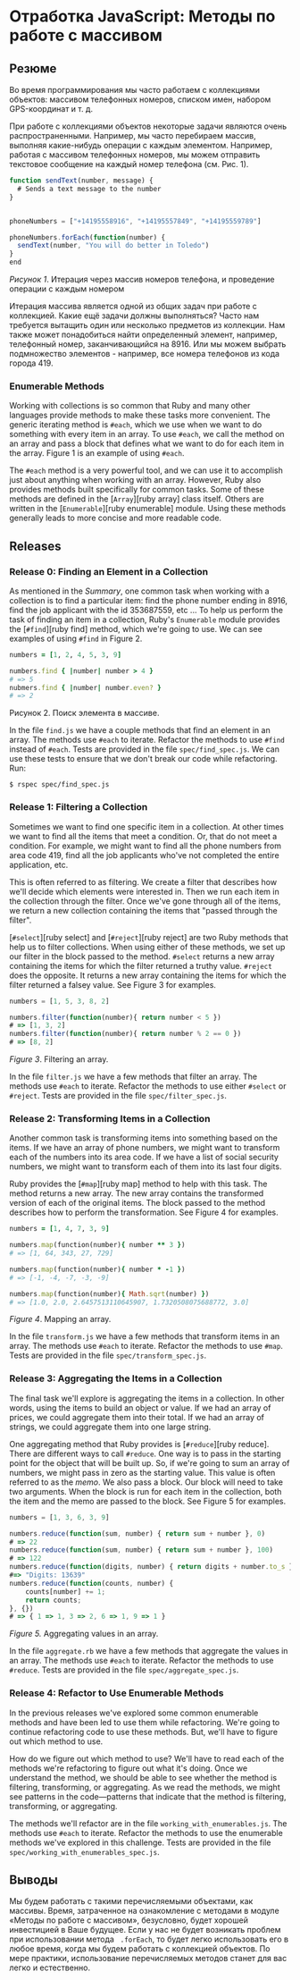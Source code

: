 # Отработка JavaScript: Методы по работе с массивом

## Резюме

Во время программирования мы часто работаем с коллекциями объектов: массивом телефонных номеров, списком имен, набором GPS-координат и т. д.

При работе с коллекциями объектов некоторые задачи являются очень распространенными. Например, мы часто перебираем массив, выполняя какие-нибудь операции с каждым элементом. Например, работая с массивом телефонных номеров, мы можем отправить текстовое сообщение на каждый номер телефона (см. Рис. 1).

```javascript
function sendText(number, message) {
  # Sends a text message to the number
}


phoneNumbers = ["+14195558916", "+14195557849", "+14195559789"]

phoneNumbers.forEach(function(number) {
  sendText(number, "You will do better in Toledo")
}
end
```
*Рисунок 1*. Итерация через массив номеров телефона, и проведение операции с каждым номером


Итерация массива является одной из общих задач при работе с коллекцией. Какие ещё задачи должны выполняться? Часто нам требуется вытащить один или несколько предметов из коллекции. Нам также может понадобиться найти определенный элемент, например, телефонный номер, заканчивающийся на 8916. Или мы можем выбрать подмножество элементов -  например, все номера телефонов из кода города 419.


### Enumerable Methods
Working with collections is so common that Ruby and many other languages provide methods to make these tasks more convenient.  The generic iterating method is `#each`, which we use when we want to do something with every item in an array.  To use `#each`, we call the method on an array and pass a block that defines what we want to do for each item in the array.  Figure 1 is an example of using `#each`.

The `#each` method is a very powerful tool, and we can use it to accomplish just about anything when working with an array.  However, Ruby also provides methods built specifically for common tasks.  Some of these methods are defined in the [`Array`][ruby array] class itself.  Others are written in the [`Enumerable`][ruby enumerable] module.  Using these methods generally leads to more concise and more readable code.


## Releases
### Release 0:  Finding an Element in a Collection
As mentioned in the *Summary*, one common task when working with a collection is to find a particular item: find the phone number ending in 8916, find the job applicant with the id 353687559, etc ...  To help us perform the task of finding an item in a collection, Ruby's `Enumerable` module provides the [`#find`][ruby find] method, which we're going to use.  We can see examples of using `#find` in Figure 2.

```ruby (нет в js)
numbers = [1, 2, 4, 5, 3, 9]

numbers.find { |number| number > 4 }
# => 5
nubmers.find { |number| number.even? }
# => 2
```
Рисунок 2. Поиск элемента в массиве.

In the file `find.js` we have a couple methods that find an element in an array.  The methods use `#each` to iterate.  Refactor the methods to use `#find` instead of `#each`.  Tests are provided in the file `spec/find_spec.js`.  We can use these tests to ensure that we don't break our code while refactoring.  Run:

```
$ rspec spec/find_spec.js
```


### Release 1:  Filtering a Collection
Sometimes we want to find one specific item in a collection.  At other times we want to find all the items that meet a condition.  Or, that do not meet a condition.  For example, we might want to find all the phone numbers from area code 419, find all the job applicants who've not completed the entire application, etc.

This is often referred to as filtering.  We create a filter that describes how we'll decide which elements were interested in.  Then we run each item in the collection through the filter.  Once we've gone through all of the items, we return a new collection containing the items that "passed through the filter".

[`#select`][ruby select] and [`#reject`][ruby reject] are two Ruby methods that help us to filter collections.  When using either of these methods, we set up our filter in the block passed to the method.  `#select` returns a new array containing the items for which the filter returned a truthy value.  `#reject` does the opposite.  It returns a new array containing the items for which the filter returned a falsey value.  See Figure 3 for examples.

```javascript
numbers = [1, 5, 3, 8, 2]

numbers.filter(function(number){ return number < 5 })
# => [1, 3, 2]
numbers.filter(function(number){ return number % 2 == 0 })
# => [8, 2]
```
*Figure 3*. Filtering an array.

In the file `filter.js` we have a few methods that filter an array.  The methods use `#each` to iterate.  Refactor the methods to use either `#select` or `#reject`.  Tests are provided in the file `spec/filter_spec.js`.


### Release 2:  Transforming Items in a Collection
Another common task is transforming items into something based on the items.  If we have an array of phone numbers, we might want to transform each of the numbers into its area code.  If we have a list of social security numbers, we might want to transform each of them into its last four digits.

Ruby provides the [`#map`][ruby map] method to help with this task.  The method returns a new array.  The new array contains the transformed version of each of the original items.  The block passed to the method describes how to perform the transformation.  See Figure 4 for examples.

```ruby
numbers = [1, 4, 7, 3, 9]

numbers.map(function(number){ number ** 3 })
# => [1, 64, 343, 27, 729]

numbers.map(function(number){ number * -1 })
# => [-1, -4, -7, -3, -9]

numbers.map(function(number){ Math.sqrt(number) })
# => [1.0, 2.0, 2.6457513110645907, 1.7320508075688772, 3.0]
```
*Figure 4*.  Mapping an array.

In the file `transform.js` we have a few methods that transform items in an array.  The methods use `#each` to iterate.  Refactor the methods to use `#map`.  Tests are provided in the file `spec/transform_spec.js`.


### Release 3:  Aggregating the Items in a Collection
The final task we'll explore is aggregating the items in a collection.  In other words, using the items to build an object or value.  If we had an array of prices, we could aggregate them into their total.  If we had an array of strings, we could aggregate them into one large string.  

One aggregating method that Ruby provides is [`#reduce`][ruby reduce].  There are different ways to call `#reduce`.  One way is to pass in the starting point for the object that will be built up.  So, if we're going to sum an array of numbers, we might pass in zero as the starting value.  This value is often referred to as the *memo*.  We also pass a block.  Our block will need to take two arguments.  When the block is run for each item in the collection, both the item and the memo are passed to the block.  See Figure 5 for examples.

```javascript
numbers = [1, 3, 6, 3, 9]

numbers.reduce(function(sum, number) { return sum + number }, 0)
# => 22
numbers.reduce(function(sum, number) { return sum + number }, 100)
# => 122
numbers.reduce(function(digits, number) { return digits + number.to_s }, "Digits: ")
#=> "Digits: 13639"
numbers.reduce(function(counts, number) {
	counts[number] += 1;
	return counts;
}, {})
# => { 1 => 1, 3 => 2, 6 => 1, 9 => 1 }
```
*Figure 5.*  Aggregating values in an array.

In the file `aggregate.rb` we have a few methods that aggregate the values in an array.  The methods use `#each` to iterate.  Refactor the methods to use `#reduce`.  Tests are provided in the file `spec/aggregate_spec.js`.


### Release 4:  Refactor to Use Enumerable Methods
In the previous releases we've explored some common enumerable methods and have been led to use them while refactoring.  We're going to continue refactoring code to use these methods.  But, we'll have to figure out which method to use.

How do we figure out which method to use?  We'll have to read each of the methods we're refactoring to figure out what it's doing.  Once we understand the method, we should be able to see whether the method is filtering, transforming, or aggregating.  As we read the methods, we might see patterns in the code—patterns that indicate that the method is filtering, transforming, or aggregating.

The methods we'll refactor are in the file `working_with_enumerables.js`.  The methods use `#each` to iterate.  Refactor the methods to use the enumerable methods we've explored in this challenge.  Tests are provided in the file `spec/working_with_enumerables_spec.js`.


## Выводы
Мы будем работать с такими перечисляемыми объектами, как массивы. Время, затраченное на ознакомление с методами в модуле «Методы по работе с массивом», безусловно, будет хорошей инвестицией в Ваше будущее. Если у нас не будет возникать проблем при использовании метода ` .forEach`, то будет легко использовать его в любое время, когда мы будем работать с коллекцией объектов. 
По мере практики, использование перечисляемых методов станет для вас легко и естественно. 

[MDN Array]:(https://developer.mozilla.org/en-US/docs/Web/JavaScript/Reference/Global_Objects/Array)



